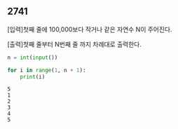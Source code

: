 ## 2741

[입력]첫째 줄에 100,000보다 작거나 같은 자연수 N이 주어진다.

[출력]첫째 줄부터 N번째 줄 까지 차례대로 출력한다.

```python
n = int(input())

for i in range(1, n + 1):
    print(i)
```

```
5
1
2
3
4
5
```